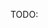 TODO: 

<!-- 
---------- FIXED ----------
main and dev have two different commit histories you will need to merge the two branches so that you can push to main or push to dev respectively. 
pull requests from dev to main wont wont until this is fixed.  -->